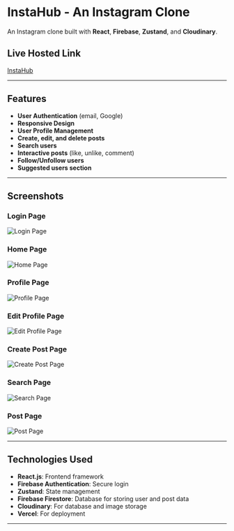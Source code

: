 # InstaHub - An Instagram Clone

An Instagram clone built with **React**, **Firebase**, **Zustand**, and **Cloudinary**.

## Live Hosted Link
[InstaHub](https://insta-hub-a-instagram-clone.vercel.app)

---

## Features
- **User Authentication** (email, Google)
- **Responsive Design**
- **User Profile Management**
- **Create, edit, and delete posts**
- **Search users**
- **Interactive posts** (like, unlike, comment)
- **Follow/Unfollow users**
- **Suggested users section**

---

## Screenshots
### Login Page
![Login Page](./screenshots/login.png)

### Home Page
![Home Page](./screenshots/home.png)

### Profile Page
![Profile Page](./screenshots/profile.png)

### Edit Profile Page
![Edit Profile Page](./screenshots/editprofile.png)

### Create Post Page
![Create Post Page](./screenshots/createpost.png)

### Search Page
![Search Page](./screenshots/search.png)

### Post Page
![Post Page](./screenshots/profilepost.png)

---

## Technologies Used
- **React.js**: Frontend framework
- **Firebase Authentication**: Secure login
- **Zustand**: State management
- **Firebase Firestore**: Database for storing user and post data
- **Cloudinary**: For database and image storage
- **Vercel**: For deployment

---
